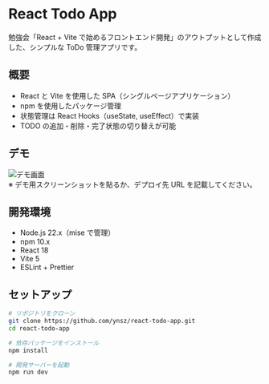 # React Todo App

勉強会「React + Vite で始めるフロントエンド開発」のアウトプットとして作成した、シンプルな ToDo 管理アプリです。

## 概要

- React と Vite を使用した SPA（シングルページアプリケーション）
- npm を使用したパッケージ管理
- 状態管理は React Hooks（useState, useEffect）で実装
- TODO の追加・削除・完了状態の切り替えが可能

## デモ

![デモ画面](./screenshot.png)  
※ デモ用スクリーンショットを貼るか、デプロイ先 URL を記載してください。

## 開発環境

- Node.js 22.x（mise で管理）
- npm 10.x
- React 18
- Vite 5
- ESLint + Prettier

## セットアップ

```bash
# リポジトリをクローン
git clone https://github.com/ynsz/react-todo-app.git
cd react-todo-app

# 依存パッケージをインストール
npm install

# 開発サーバーを起動
npm run dev
```

